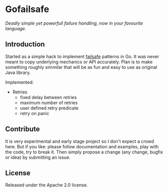 # Gofailsafe
*Deadly simple yet powerfull failure handling, now in your favourite language.*

## Introduction

Started as a simple hack to implement [failsafe](https://github.com/jhalterman/failsafe) patterns in Go. It was never meant to copy underlying mechanics or API accurately. Plan is to make something roughly simmilar that will be as fun and easy to use as original Java library.

Implemented:

* Retries
  * fixed delay between retries
  * maximum number of retries
  * user defined retry predicate
  * retry on panic

## Contribute

It is very experimental and early stage project so I don't expect a crowd here. But if you like: please follow documentation and examples, play with the code, try to break it. Then simply propose a change (any change, bugfix or idea) by submitting an issue.

## License

Released under the Apache 2.0 license.
